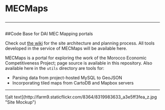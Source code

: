 # MECMaps <hr>

##Code Base for DAI MEC Mapping portals

Check out [the wiki](https://github.com/wboykinm/mecmaps/wiki) for the site architecture and planning process. All tools developed in the service of MECMaps will be available here. 

MECMaps is a portal for exploring the work of the Morocco Economic Competitiveness Project; page source is available in this repository. Also available here in the ```utils``` directory are tools for:
* Parsing data from project-hosted MySQL to GeoJSON
* Incorporating tiled maps from CartoDB and Mapbox servers

<hr>
![alt text](http://farm9.staticflickr.com/8364/8319983633_a3e5ff3fea_z.jpg "Site Mockup")
